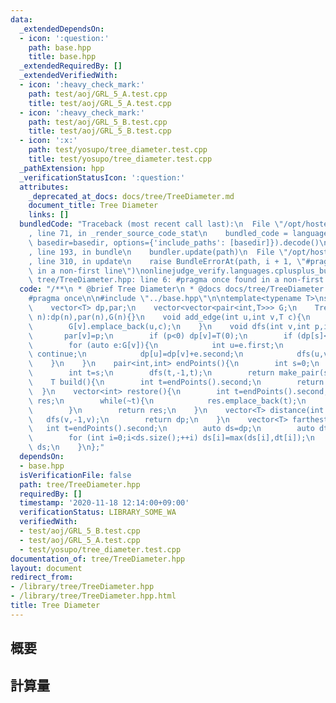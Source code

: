 ```yaml
---
data:
  _extendedDependsOn:
  - icon: ':question:'
    path: base.hpp
    title: base.hpp
  _extendedRequiredBy: []
  _extendedVerifiedWith:
  - icon: ':heavy_check_mark:'
    path: test/aoj/GRL_5_A.test.cpp
    title: test/aoj/GRL_5_A.test.cpp
  - icon: ':heavy_check_mark:'
    path: test/aoj/GRL_5_B.test.cpp
    title: test/aoj/GRL_5_B.test.cpp
  - icon: ':x:'
    path: test/yosupo/tree_diameter.test.cpp
    title: test/yosupo/tree_diameter.test.cpp
  _pathExtension: hpp
  _verificationStatusIcon: ':question:'
  attributes:
    _deprecated_at_docs: docs/tree/TreeDiameter.md
    document_title: Tree Diameter
    links: []
  bundledCode: "Traceback (most recent call last):\n  File \"/opt/hostedtoolcache/Python/3.9.0/x64/lib/python3.9/site-packages/onlinejudge_verify/documentation/build.py\"\
    , line 71, in _render_source_code_stat\n    bundled_code = language.bundle(stat.path,\
    \ basedir=basedir, options={'include_paths': [basedir]}).decode()\n  File \"/opt/hostedtoolcache/Python/3.9.0/x64/lib/python3.9/site-packages/onlinejudge_verify/languages/cplusplus.py\"\
    , line 193, in bundle\n    bundler.update(path)\n  File \"/opt/hostedtoolcache/Python/3.9.0/x64/lib/python3.9/site-packages/onlinejudge_verify/languages/cplusplus_bundle.py\"\
    , line 310, in update\n    raise BundleErrorAt(path, i + 1, \"#pragma once found\
    \ in a non-first line\")\nonlinejudge_verify.languages.cplusplus_bundle.BundleErrorAt:\
    \ tree/TreeDiameter.hpp: line 6: #pragma once found in a non-first line\n"
  code: "/**\n * @brief Tree Diameter\n * @docs docs/tree/TreeDiameter.md\n */\n\n\
    #pragma once\n\n#include \"../base.hpp\"\n\ntemplate<typename T>\nstruct TreeDiameter{\n\
    \    vector<T> dp,par;\n    vector<vector<pair<int,T>>> G;\n    TreeDiameter(int\
    \ n):dp(n),par(n),G(n){}\n    void add_edge(int u,int v,T c){\n        G[u].emplace_back(v,c);\n\
    \        G[v].emplace_back(u,c);\n    }\n    void dfs(int v,int p,int &s){\n \
    \       par[v]=p;\n        if (p<0) dp[v]=T(0);\n        if (dp[s]<dp[v]) s=v;\n\
    \        for (auto e:G[v]){\n            int u=e.first;\n            if (u==p)\
    \ continue;\n            dp[u]=dp[v]+e.second;\n            dfs(u,v,s);\n    \
    \    }\n    }\n    pair<int,int> endPoints(){\n        int s=0;\n        dfs(s,-1,s);\n\
    \        int t=s;\n        dfs(t,-1,t);\n        return make_pair(s,t);\n    }\n\
    \    T build(){\n        int t=endPoints().second;\n        return dp[t];\n  \
    \  }\n    vector<int> restore(){\n        int t=endPoints().second;\n        vector<int>\
    \ res;\n        while(~t){\n            res.emplace_back(t);\n            t=par[t];\n\
    \        }\n        return res;\n    }\n    vector<T> distance(int v){\n     \
    \   dfs(v,-1,v);\n        return dp;\n    }\n    vector<T> farthest(){\n     \
    \   int t=endPoints().second;\n        auto ds=dp;\n        auto dt=distance(t);\n\
    \        for (int i=0;i<ds.size();++i) ds[i]=max(ds[i],dt[i]);\n        return\
    \ ds;\n    }\n};"
  dependsOn:
  - base.hpp
  isVerificationFile: false
  path: tree/TreeDiameter.hpp
  requiredBy: []
  timestamp: '2020-11-18 12:14:00+09:00'
  verificationStatus: LIBRARY_SOME_WA
  verifiedWith:
  - test/aoj/GRL_5_B.test.cpp
  - test/aoj/GRL_5_A.test.cpp
  - test/yosupo/tree_diameter.test.cpp
documentation_of: tree/TreeDiameter.hpp
layout: document
redirect_from:
- /library/tree/TreeDiameter.hpp
- /library/tree/TreeDiameter.hpp.html
title: Tree Diameter
---
```

## 概要

## 計算量